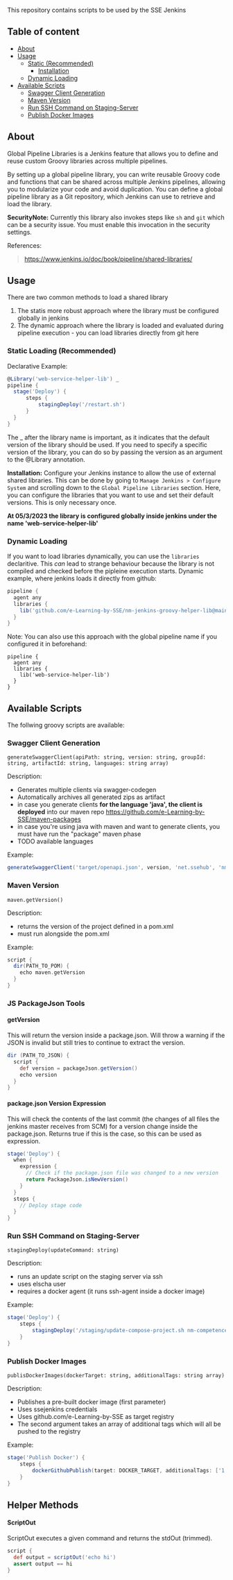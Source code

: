 This repository contains scripts to be used by the SSE Jenkins

## Table of content
- [About](#about)
- [Usage](#usage)
  - [Static (Recommended)](#static-recommended)
    - [Installation](#installation)
  - [Dynamic Loading](#dynamic-loading)
- [Available Scripts](#available-scripts)
  - [Swagger Client Generation](#swagger-client-generation)
  - [Maven Version](#maven-version)
  - [Run SSH Command on Staging-Server](#run-ssh-command-on-staging-server)
  - [Publish Docker Images](#publish-docker-images)


## About 

Global Pipeline Libraries is a Jenkins feature that allows you to define and reuse custom Groovy libraries across multiple pipelines.

By setting up a global pipeline library, you can write reusable Groovy code and functions that can be shared across multiple Jenkins pipelines, allowing you to modularize your code and avoid duplication. You can define a global pipeline library as a Git repository, which Jenkins can use to retrieve and load the library.


**SecurityNote:**
Currently this library also invokes steps like `sh` and `git` which can be a security issue. You must enable this invocation in the security settings. 

References:
> https://www.jenkins.io/doc/book/pipeline/shared-libraries/

## Usage
There are two common methods to load a shared library

1. The statis more robust approach where the library must be configured globally in jenkins
2. The dynamic approach where the library is loaded and evaluated during pipeline execution - you can load libraries directly from git here

### Static Loading (Recommended)
Declarative Example:
```groovy
@Library('web-service-helper-lib') _
pipeline {
  stage('Deploy') {
      steps {
          stagingDeploy('/restart.sh')
      }
  }
}
```
The _ after the library name is important, as it indicates that the default version of the library should be used. If you need to specify a specific version of the library, you can do so by passing the version as an argument to the @Library annotation.

**Installation:**
Configure your Jenkins instance to allow the use of external shared libraries. This can be done by going to `Manage Jenkins > Configure System` and scrolling down to the `Global Pipeline Libraries` section. Here, you can configure the libraries that you want to use and set their default versions.
This is only necessary once.

**At 05/3/2023 the library is configured globally inside jenkins under the name 'web-service-helper-lib'**

### Dynamic Loading

If you want to load libraries dynamically, you can use the `libraries` declaritive. This *can* lead to strange behaviour because the library is not compiled and checked before the pipleine execution starts. 
Dynamic example, where jenkins loads it directly from github:

```groovy
pipeline {
  agent any
  libraries {
    lib('github.com/e-Learning-by-SSE/nm-jenkins-groovy-helper-lib@main')
  }
}
```

Note: You can also use this approach with the global pipeline name if you configured it in beforehand:
```
pipeline {
  agent any
  libraries {
    lib('web-service-helper-lib')
  }
}
```

## Available Scripts
The follwing groovy scripts are available:

### Swagger Client Generation
```
generateSwaggerClient(apiPath: string, version: string, groupId: string, artifactId: string, languages: string array)
```
Description:

- Generates multiple clients via swagger-codegen
- Automatically archives all generated zips as artifact
- in case you generate clients **for the language 'java', the client is deployed** into our maven repo https://github.com/e-Learning-by-SSE/maven-packages
- in case you're using java with maven and want to generate clients, you must have run the "package" maven phase
- TODO available languages

Example: 
```groovy
generateSwaggerClient('target/openapi.json', version, 'net.ssehub', 'nm-facade-service', ['javascript', 'typescript-angular'])
```

### Maven Version

```
maven.getVersion()
```
Description: 

- returns the version of the project defined in a pom.xml
- must run alongside the pom.xml

Example: 
```groovy
script {
  dir(PATH_TO_POM) {
    echo maven.getVersion
  }
}
```
### JS PackageJson Tools

#### getVersion
This will return the version inside a package.json. Will throw a warning if the JSON is invalid but still tries to continue to extract the version. 

```groovy
dir (PATH_TO_JSON) {
  script {
    def version = packageJson.getVersion()
    echo version
  }
}
```

#### package.json Version Expression
This will check the contents of the last commit (the changes of all files the jenkins master receives from SCM) for a version change inside the package.json. Returns true if this is the case, so this can be used as expression. 

```groovy
stage('Deploy') {
  when {
    expression {
      // Check if the package.json file was changed to a new version
      return PackageJson.isNewVersion()
    }
  }
  steps {
    // Deploy stage code
  }
}
```


### Run SSH Command on Staging-Server 

```
stagingDeploy(updateCommand: string)
```

Description: 

- runs an update script on the staging server via ssh
- uses elscha user
- requires a docker agent (it runs ssh-agent inside a docker image)

Example: 

```groovy
stage('Deploy') {
    steps {
        stagingDeploy('/staging/update-compose-project.sh nm-competence-repository')
    }
}
```

### Publish Docker Images

```
publisDockerImages(dockerTarget: string, additionalTags: string array) 
```

Description: 

- Publishes a pre-built docker image (first parameter) 
- Uses ssejenkins credentials
- Uses github.com/e-Learning-by-SSE as target registry 
- The second argument takes an array of additional tags which will all be pushed to the registry


Example: 
```groovy
stage('Publish Docker') {
    steps {
        dockerGithubPublish(target: DOCKER_TARGET, additionalTags: ['1.0.0', 'unstable'])
    }
}
```


## Helper Methods

#### ScriptOut
ScriptOut executes a given command and returns the stdOut (trimmed).

```groovy
script {
  def output = scriptOut('echo hi')
  assert output == hi
}
```